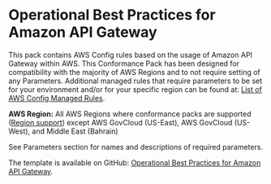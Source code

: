 # Operational Best Practices for Amazon API Gateway<a name="operational-best-practices-for-amazon-API-gateway"></a>

 This pack contains AWS Config rules based on the usage of Amazon API Gateway within AWS\. This Conformance Pack has been designed for compatibility with the majority of AWS Regions and to not require setting of any Parameters\. Additional managed rules that require parameters to be set for your environment and/or for your specific region can be found at: [List of AWS Config Managed Rules](https://docs.aws.amazon.com/config/latest/developerguide/managed-rules-by-aws-config.html)\. 

**AWS Region:** All AWS Regions where conformance packs are supported \([Region support](https://docs.aws.amazon.com/config/latest/developerguide/conformance-packs.html#conformance-packs-regions)\) except AWS GovCloud \(US\-East\), AWS GovCloud \(US\-West\), and Middle East \(Bahrain\)

 See Parameters section for names and descriptions of required parameters\. 

The template is available on GitHub: [Operational Best Practices for Amazon API Gateway](https://github.com/awslabs/aws-config-rules/blob/master/aws-config-conformance-packs/Operational-Best-Practices-for-API-Gateway.yaml)\.